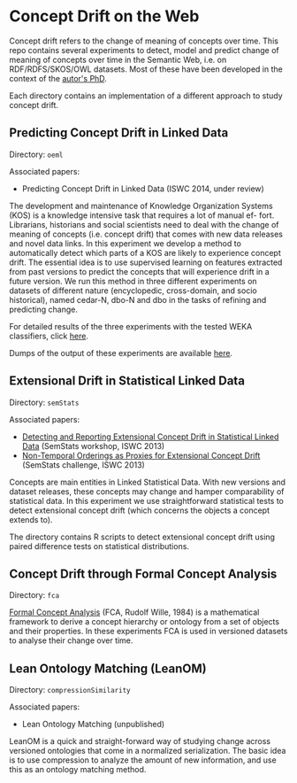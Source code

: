 Concept Drift on the Web
========================

Concept drift refers to the change of meaning of concepts over
time. This repo contains several experiments to detect, model and
predict change of meaning of concepts over time in the Semantic Web,
i.e. on RDF/RDFS/SKOS/OWL datasets. Most of these have been developed
in the context of the <a href='http://www.albertmeronyo.org/'
target='_blank'>autor's PhD</a>. 

Each directory contains an implementation of a different approach to
study concept drift.

## Predicting Concept Drift in Linked Data

Directory: `oeml`

Associated papers:

- Predicting Concept Drift in Linked Data (ISWC 2014, under review)

The development and maintenance of Knowledge Organization Systems
(KOS) is a knowledge intensive task that requires a lot of manual ef-
fort. Librarians, historians and social scientists need to deal with
the change of meaning of concepts (i.e. concept drift) that comes with
new data releases and novel data links. In this experiment we develop
a method to automatically detect which parts of a KOS are likely to
experience concept drift. The essential idea is to use supervised
learning on features extracted from past versions to predict the
concepts that will experience drift in a future version. We run this
method in three different experiments on datasets of different nature
(encyclopedic, cross-domain, and socio historical), named cedar-N,
dbo-N and dbo in the tasks of refining and predicting change.

For detailed results of the three experiments with the tested WEKA
classifiers, click <a
href='https://docs.google.com/spreadsheets/d/1eiqr1t5jiJQLEXFMN5-dheyurA2jpslP2WMWBIwH0O0/pubhtml'
target='_blank'>here</a>.

Dumps of the output of these experiments are available <a
href='https://github.com/albertmeronyo/ConceptDrift/tree/master/oeml/exp'
target='_blank'>here</a>.

## Extensional Drift in Statistical Linked Data

Directory: `semStats` 

Associated papers: 

- <a
href='http://www.albertmeronyo.org/wp-content/uploads/2013/08/semstats2013_submission_7-1.pdf'
target='_blank'>Detecting and Reporting Extensional Concept Drift in
Statistical Linked Data</a> (SemStats workshop, ISWC 2013)
- <a
href='http://www.albertmeronyo.org/wp-content/uploads/2013/09/semstats2013_submission_15.pdf
' target='_blank'>Non-Temporal Orderings as Proxies for Extensional
Concept Drift</a> (SemStats challenge, ISWC 2013)

Concepts are main entities in Linked Statistical Data. With new
versions and dataset releases, these concepts may change and hamper
comparability of statistical data. In this experiment we use
straightforward statistical tests to detect extensional concept drift
(which concerns the objects a concept extends to).

The directory contains R scripts to detect extensional concept drift
using paired difference tests on statistical distributions.

## Concept Drift through Formal Concept Analysis

Directory: `fca`

<a href='http://en.wikipedia.org/wiki/Formal_concept_analysis'
target='_blank'>Formal Concept Analysis</a> (FCA, Rudolf Wille, 1984)
is a mathematical framework to derive a concept hierarchy or ontology
from a set of objects and their properties. In these experiments FCA
is used in versioned datasets to analyse their change over time.

## Lean Ontology Matching (LeanOM)

Directory: `compressionSimilarity`

Associated papers:

- Lean Ontology Matching (unpublished)

LeanOM is a quick and straight-forward way of studying change across
versioned ontologies that come in a normalized serialization. The
basic idea is to use compression to analyze the amount of new
information, and use this as an ontology matching method.
